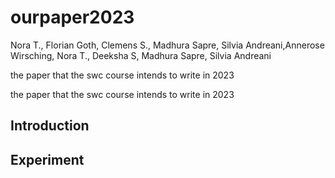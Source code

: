# ourpaper2023
Nora T., Florian Goth, Clemens S., Madhura Sapre, Silvia Andreani,Annerose Wirsching, Nora T., Deeksha S, Madhura Sapre, Silvia Andreani

the paper that the swc course intends to write in 2023

the paper that the swc course intends to write in 2023

## Introduction

## Experiment

